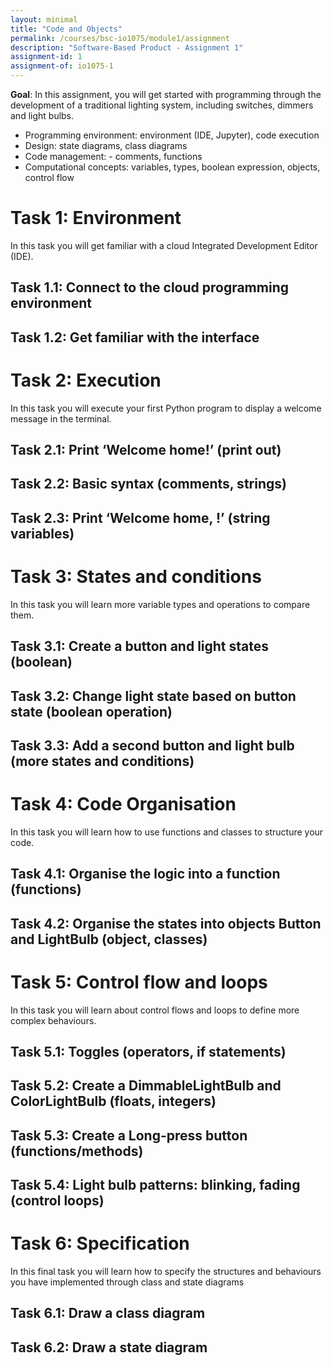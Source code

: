 ```yaml
---
layout: minimal
title: "Code and Objects"
permalink: /courses/bsc-io1075/module1/assignment
description: "Software-Based Product - Assignment 1"
assignment-id: 1
assignment-of: io1075-1
---
```


**Goal**: In this assignment, you will get started with programming through the development of a traditional lighting system, including switches, dimmers and light bulbs. 
      
* Programming environment: environment (IDE, Jupyter), code execution
* Design: state diagrams, class diagrams
* Code management: - comments, functions
* Computational concepts: variables, types, boolean expression, objects, control flow

# Task 1: Environment
In this task you will get familiar with a cloud Integrated Development Editor (IDE).

## Task 1.1: Connect to the cloud programming environment
## Task 1.2: Get familiar with the interface


# Task 2: Execution
In this task you will execute your first Python program to display a welcome message in the terminal.

## Task 2.1: Print ‘Welcome home!’ (print out)
## Task 2.2: Basic syntax (comments, strings)
## Task 2.3: Print ‘Welcome home, <name>!’ (string variables)

# Task 3: States and conditions

In this task you will learn more variable types and operations to compare them.

## Task 3.1: Create a button and light states (boolean)
## Task 3.2: Change light state based on button state (boolean operation)
## Task 3.3: Add a second button and light bulb (more states and conditions)


# Task 4: Code Organisation

In this task you will learn how to use functions and classes to structure your code.

## Task 4.1: Organise the logic into a function (functions)
## Task 4.2: Organise the states into objects Button and LightBulb (object, classes)


# Task 5: Control flow and loops

In this task you will learn about control flows and loops to define more complex behaviours.

## Task 5.1: Toggles (operators, if statements)
## Task 5.2: Create a DimmableLightBulb and ColorLightBulb (floats, integers)
## Task 5.3: Create a Long-press button (functions/methods)
## Task 5.4: Light bulb patterns: blinking, fading (control loops)


# Task 6: Specification

In this final task you will learn how to specify the structures and behaviours you have implemented through class and state diagrams

## Task 6.1: Draw a class diagram
## Task 6.2: Draw a state diagram

